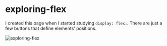 # exploring-flex

I created this page when I started studying `display: flex;`. There are just a few buttons that define elements' positions.

![exploring-flex](https://user-images.githubusercontent.com/113233491/189475681-a7799ced-f145-4fe9-955a-3673c8876ba6.png)
